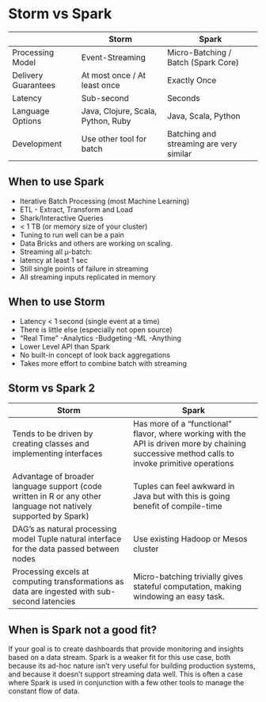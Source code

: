 # Storm vs Spark

|                     | Storm                    | Spark                       |
|---------------------|--------------------------|-----------------------------|
|Processing Model     |Event-Streaming     |Micro-Batching / Batch (Spark Core)|
|Delivery Guarantees|At most once / At least once|Exactly Once                 |
|Latency              |Sub-second                |Seconds                      |
|Language Options|Java, Clojure, Scala, Python, Ruby|Java, Scala, Python       |
|Development  |Use other tool for batch|Batching and streaming are very similar|

## When to use Spark
- Iterative Batch Processing (most Machine Learning)
- ETL - Extract, Transform and Load
- Shark/Interactive Queries
- < 1 TB (or memory size of your cluster)
- Tuning to run well can be a pain
- Data Bricks and others are working on scaling.
- Streaming all µ-batch:
- latency at least 1 sec
- Still single points of failure in streaming
- All streaming inputs replicated in memory

## When to use Storm
- Latency < 1 second (single event at a time)
- There is little else (especially not open source)
- “Real Time” -Analytics -Budgeting -ML -Anything
- Lower Level API than Spark
- No built-in concept of look back aggregations
- Takes more effort to combine batch with streaming

## Storm vs Spark 2

| Storm                                | Spark                                 |
|--------------------------------------|---------------------------------------|
| Tends to be driven by creating classes and implementing interfaces | Has more of a “functional” flavor, where working with the API is driven more by chaining successive method calls to invoke primitive operations                         |
| Advantage of broader language support (code written in R or any other language not natively supported by Spark) | Tuples can feel awkward in Java but with this is going benefit of compile-time                                     |
| DAG’s as natural processing model Tuple natural interface for the data passed between nodes | Use existing Hadoop or Mesos cluster                           |
| Processing excels at computing transformations as data are ingested with sub-second latencies | Micro-batching trivially gives stateful computation, making windowing an easy task.                                                 |

## When is Spark not a good fit?
If your goal is to create dashboards that provide monitoring and insights based on a data stream. Spark is a weaker fit for this use case, both because its ad-hoc nature isn’t very useful for building production systems, and because it doesn’t support streaming data well. This is often a case where Spark is used in conjunction with a few other tools to manage the constant flow of data.